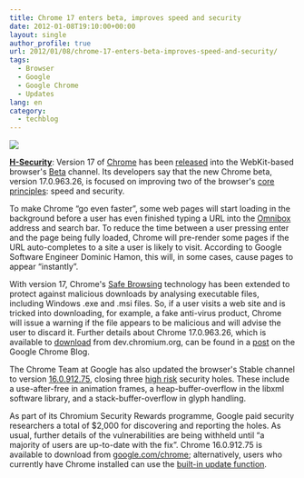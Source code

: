 ```yaml
---
title: Chrome 17 enters beta, improves speed and security
date: 2012-01-08T19:10:00+00:00
layout: single
author_profile: true
url: 2012/01/08/chrome-17-enters-beta-improves-speed-and-security/
tags:
  - Browser
  - Google
  - Google Chrome
  - Updates
lang: en
category: 
  - techblog
---
```

![](http://2.bp.blogspot.com/-pUE4XhKMyXM/Twnig4IFrtI/AAAAAAAAEY0/9ULf2RnoNNs/s1600/new-chrome-logo.png)

[**H-Security**](http://www.h-online.com/security): Version 17 of [Chrome](https://www.google.com/chrome/) has been [released](http://googlechromereleases.blogspot.com/2012/01/beta-channel-update.html) into the WebKit-based browser's [Beta](http://www.google.com/landing/chrome/beta/) channel. Its developers say that the new Chrome beta, version 17.0.963.26, is focused on improving two of the browser's [core principles](https://www.google.com/chrome/intl/en/more/index.html): speed and security.

To make Chrome “go even faster”, some web pages will start loading in the background before a user has even finished typing a URL into the [Omnibox](http://support.google.com/chrome/bin/answer.py?hl=en&answer=95440) address and search bar. To reduce the time between a user pressing enter and the page being fully loaded, Chrome will pre-render some pages if the URL auto-completes to a site a user is likely to visit. According to Google Software Engineer Dominic Hamon, this will, in some cases, cause pages to appear “instantly”.

With version 17, Chrome's [Safe Browsing](http://www.google.com/chrome/intl/en/more/security.html) technology has been extended to protect against malicious downloads by analysing executable files, including Windows .exe and .msi files. So, if a user visits a web site and is tricked into downloading, for example, a fake anti-virus product, Chrome will issue a warning if the file appears to be malicious and will advise the user to discard it. Further details about Chrome 17.0.963.26, which is available to [download](http://dev.chromium.org/getting-involved/dev-channel#TOC-Subscribing-to-a-channel) from dev.chromium.org, can be found in a [post](http://chrome.blogspot.com/2012/01/speed-and-security.html) on the Google Chrome Blog.

The Chrome Team at Google has also updated the browser's Stable channel to version [16.0.912.75](http://googlechromereleases.blogspot.com/2012/01/stable-channel-update.html), closing three [high risk](https://sites.google.com/a/chromium.org/dev/developers/severity-guidelines) security holes. These include a use-after-free in animation frames, a heap-buffer-overflow in the libxml software library, and a stack-buffer-overflow in glyph handling.

As part of its Chromium Security Rewards programme, Google paid security researchers a total of $2,000 for discovering and reporting the holes. As usual, further details of the vulnerabilities are being withheld until “a majority of users are up-to-date with the fix”. Chrome 16.0.912.75 is available to download from [google.com/chrome](http://www.google.com/chrome); alternatively, users who currently have Chrome installed can use the [built-in update function](http://support.google.com/chrome/bin/answer.py?hl=en&answer=95414).
